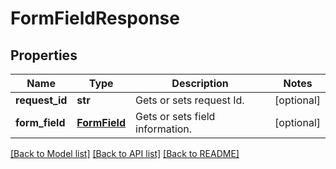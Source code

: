# FormFieldResponse

## Properties
Name | Type | Description | Notes
------------ | ------------- | ------------- | -------------
**request_id** | **str** | Gets or sets request Id. | [optional] 
**form_field** | [**FormField**](FormField.md) | Gets or sets field information. | [optional] 

[[Back to Model list]](../README.md#documentation-for-models) [[Back to API list]](../README.md#documentation-for-api-endpoints) [[Back to README]](../README.md)


